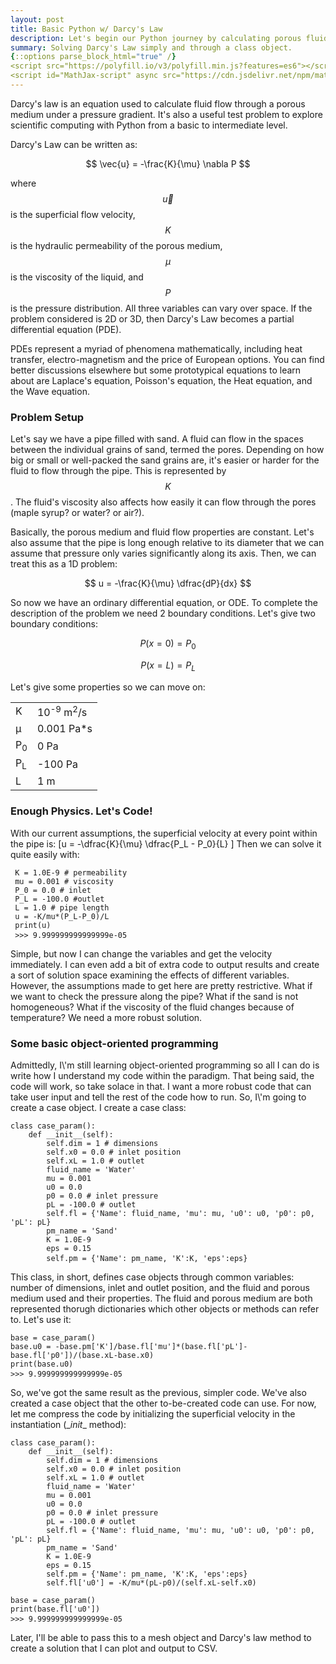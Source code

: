 ```yaml
---
layout: post
title: Basic Python w/ Darcy's Law
description: Let's begin our Python journey by calculating porous fluid flow.
summary: Solving Darcy's Law simply and through a class object.
{::options parse_block_html="true" /}
<script src="https://polyfill.io/v3/polyfill.min.js?features=es6"></script>
<script id="MathJax-script" async src="https://cdn.jsdelivr.net/npm/mathjax@3/es5/tex-mml-chtml.js"></script>
---
```

Darcy\'s law is an equation used to calculate fluid flow through a porous medium under a pressure gradient. It's also a useful test problem to explore scientific computing with Python from a basic to intermediate level. 

Darcy\'s Law can be written as:

$$
\vec{u} = -\frac{K}{\mu} \nabla P 
$$

where $$\vec{u}$$ is the superficial flow velocity, $$K$$ is the hydraulic permeability of the porous medium, $$\mu$$ is the viscosity of the liquid, and $$P$$ is the pressure distribution. All three variables can vary over space. If the problem considered is 2D or 3D, then Darcy\'s Law becomes a partial differential equation (PDE).

PDEs represent a myriad of phenomena mathematically, including heat transfer, electro-magnetism and the price of European options. You can find better discussions elsewhere but some prototypical equations to learn about are Laplace's equation, Poisson's equation, the Heat equation, and the Wave equation.

<h3>Problem Setup</h3>

Let\'s say we have a pipe filled with sand. A fluid can flow in the spaces between the individual grains of sand, termed the pores. Depending on how big or small or well-packed the sand grains are, it\'s easier or harder for the fluid to flow through the pipe. This is represented by $$K$$. The fluid\'s viscosity also affects how easily it can flow through the pores (maple syrup? or water? or air?).

Basically, the porous medium and fluid flow properties are constant. Let\'s also assume that the pipe is long enough relative to its diameter that we can assume that pressure only varies significantly along its axis. Then, we can treat this as a 1D problem:

$$
u = -\frac{K}{\mu} \dfrac{dP}{dx}
$$

So now we have an ordinary differential equation, or ODE. To complete the description of the problem we need 2 boundary conditions. Let\'s give two boundary conditions:

$$
P(x=0) = P_0
$$

$$
P(x=L) = P_L
$$

Let\'s give some properties so we can move on:
<center>
<table class="center">
<tr>
<td>K</td>
<td> 10<sup>-9</sup> m<sup>2</sup>/s</td>
</tr>
<tr>
<td>μ</td>
<td> 0.001 Pa*s</td>
</tr>
<tr>
<td>P<sub>0</sub></td>
<td>0 Pa</td>
</tr>
<tr>
<td>P<sub>L</sub></td>
<td>-100 Pa</td>
</tr>
<tr>
<td>L</td>
<td>1 m</td>
</tr>
</table>
</center>

<h3>Enough Physics. Let's Code!</h3>

With our current assumptions, the superficial velocity at every point within the pipe is: \[u = -\dfrac{K}{\mu} \dfrac{P_L - P_0}{L} \] Then we can solve it quite easily with:

<pre><code class="language-python"> K = 1.0E-9 # permeability <br> mu = 0.001 # viscosity <br> P_0 = 0.0 # inlet <br> P_L = -100.0 #outlet <br> L = 1.0 # pipe length <br> u = -K/mu*(P_L-P_0)/L <br> print(u) <br> >>> 9.999999999999999e-05  </code> </pre>

Simple, but now I can change the variables and get the velocity immediately. I can even add a bit of extra code to output results and create a sort of solution space examining the effects of different variables. However, the assumptions made to get here are pretty restrictive. What if we want to check the pressure along the pipe? What if the sand is not homogeneous? What if the viscosity of the fluid changes because of temperature? We need a more robust solution.

<h3>Some basic object-oriented programming</h3>
Admittedly, I\'m still learning object-oriented programming so all I can do is write how I understand my code within the paradigm. That being said, the code will work, so take solace in that.
I want a more robust code that can take user input and tell the rest of the code how to run. So, I\'m going to create a case object. I create a case class:
<pre><code class="language-python">class case_param(): <br>    def __init__(self): <br>        self.dim = 1 # dimensions <br>        self.x0 = 0.0 # inlet position <br>        self.xL = 1.0 # outlet <br>        fluid_name = 'Water' <br>        mu = 0.001 <br>        u0 = 0.0 <br>        p0 = 0.0 # inlet pressure <br>        pL = -100.0 # outlet <br>        self.fl = {'Name': fluid_name, 'mu': mu, 'u0': u0, 'p0': p0, 'pL': pL} <br>        pm_name = 'Sand' <br>        K = 1.0E-9 <br>        eps = 0.15 <br>        self.pm = {'Name': pm_name, 'K':K, 'eps':eps} </code> </pre>

This class, in short, defines case objects through common variables: number of dimensions, inlet and outlet position, and the fluid and porous medium used and their properties. The fluid and porous medium are both represented thorugh dictionaries which other objects or methods can refer to. Let\'s use it:

<pre><code class="language-python">base = case_param() <br>base.u0 = -base.pm['K']/base.fl['mu']*(base.fl['pL']-base.fl['p0'])/(base.xL-base.x0) <br>print(base.u0) <br>>>> 9.999999999999999e-05 </code> </pre>

So, we\'ve got the same result as the previous, simpler code. We've also created a case object that the other to-be-created code can use. For now, let me compress the code by initializing the superficial velocity in the instantiation (\__init__ method):
<pre><code class="language-python">class case_param(): <br>    def __init__(self): <br>        self.dim = 1 # dimensions <br>        self.x0 = 0.0 # inlet position <br>        self.xL = 1.0 # outlet <br>        fluid_name = 'Water' <br>        mu = 0.001 <br>        u0 = 0.0 <br>        p0 = 0.0 # inlet pressure <br>        pL = -100.0 # outlet <br>        self.fl = {'Name': fluid_name, 'mu': mu, 'u0': u0, 'p0': p0, 'pL': pL} <br>        pm_name = 'Sand' <br>        K = 1.0E-9 <br>        eps = 0.15 <br>        self.pm = {'Name': pm_name, 'K':K, 'eps':eps} <br>        self.fl['u0'] = -K/mu*(pL-p0)/(self.xL-self.x0) <br><br>base = case_param() <br>print(base.fl['u0']) <br>>>> 9.999999999999999e-05 </code> </pre>
Later, I\'ll be able to pass this to a mesh object and Darcy's law method to create a solution that I can plot and output to CSV.

